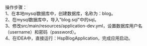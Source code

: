 操作步骤：  
1、在本地mysql数据库中，创建数据库，名称为：blog。  
2、在mysql数据库中，导入"blog.sql"中的sql。  
3、修改src/main/resources/application-dev.yml，设置数据库用户名（username）和密码（password）。  
4、在IDEA中，直接运行：HspBlogApplication，完成应用启动。
